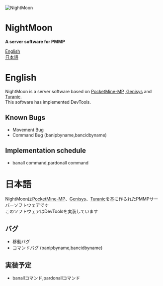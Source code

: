 ﻿![NightMoon](https://github.com/NightMoonTeam/NightMoon/blob/master/src/pocketmine/resources/logo.jpg)</br>

NightMoon
====================
__A server software for PMMP__

[English](#english)  
[日本語](#日本語)   

# English
NightMoon is a server software based on <a href="https://github.com/pmmp/PocketMine-MP" target="_blank">PocketMine-MP</a> ,<a href="https://github.com/iTXTech/Genisys" target="_blank">Genisys</a> and <a href="https://github.com/TuranicTeam/Turanic" target="_blank">Turanic</a>.<br>
This software has implemented DevTools.

Known Bugs
-------------
- Movement Bug
- Command Bug (banipbyname,bancidbyname)

Implementation schedule
-------------
- banall command,pardonall command

# 日本語
NightMoonは<a href="https://github.com/pmmp/PocketMine-MP" target="_blank">PocketMine-MP</a>、<a href="https://github.com/iTXTech/Genisys" target="_blank">Genisys</a>、<a href="https://github.com/TuranicTeam/Turanic" target="_blank">Turanic</a>を基に作られたPMMPサーバーソフトウェアです<br>
このソフトウェアはDevToolsを実装しています

バグ
-------------
- 移動バグ
- コマンドバグ (banipbyname,bancidbyname)

実装予定
-------------
- banallコマンド,pardonallコマンド
